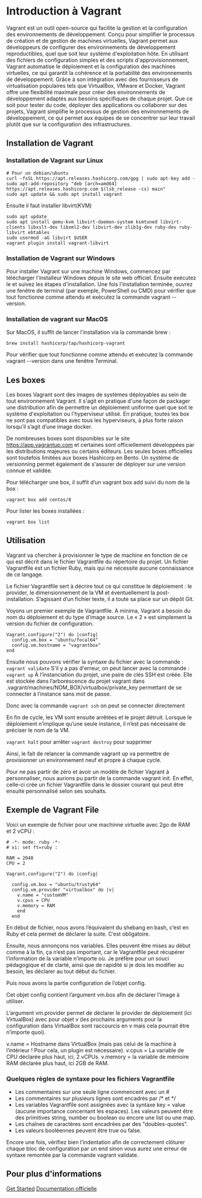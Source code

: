 
# Introduction à Vagrant

Vagrant est un outil open-source qui facilite la gestion et la configuration des environnements de développement. Conçu pour simplifier le processus de création et de gestion de machines virtuelles, Vagrant permet aux développeurs de configurer des environnements de développement reproductibles, quel que soit leur système d'exploitation hôte. En utilisant des fichiers de configuration simples et des scripts d'approvisionnement, Vagrant automatise le déploiement et la configuration des machines virtuelles, ce qui garantit la cohérence et la portabilité des environnements de développement. Grâce à son intégration avec des fournisseurs de virtualisation populaires tels que VirtualBox, VMware et Docker, Vagrant offre une flexibilité maximale pour créer des environnements de développement adaptés aux besoins spécifiques de chaque projet. Que ce soit pour tester du code, déployer des applications ou collaborer sur des projets, Vagrant simplifie le processus de gestion des environnements de développement, ce qui permet aux équipes de se concentrer sur leur travail plutôt que sur la configuration des infrastructures.

## Installation de Vagrant

### Installation de Vagrant sur Linux 


```shell
# Pour un debian/ubuntu
curl -fsSL https://apt.releases.hashicorp.com/gpg | sudo apt-key add -
sudo apt-add-repository "deb [arch=amd64] https://apt.releases.hashicorp.com $(lsb_release -cs) main"
sudo apt update && sudo apt install vagrant
```
Ensuite il faut installer libvirt(KVM)

```shell
sudo apt update
sudo apt install qemu-kvm libvirt-daemon-system ksmtuned libvirt-clients libxslt-dev libxml2-dev libvirt-dev zlib1g-dev ruby-dev ruby-libvirt ebtables
sudo usermod -aG libvirt $USER
vagrant plugin install vagrant-libvirt
```

### Installation de Vagrant sur Windows

Pour installer Vagrant sur une machine Windows, commencez par télécharger l'installeur Windows depuis le site web officiel. Ensuite exécutez le et suivez les étapes d'installation. Une fois l'installation terminée, ouvrez une fenêtre de terminal (par exemple, PowerShell ou CMD) pour vérifier que tout fonctionne comme attendu et exécutez la commande vagrant --version.

### Installation de vagrant sur MacOS

Sur MacOS, il suffit de lancer l'installation via la commande brew :

```shell
brew install hashicorp/tap/hashicorp-vagrant
```

Pour vérifier que tout fonctionne comme attendu et exécutez la commande vagrant --version dans une fenêtre Terminal.

## Les boxes

Les boxes Vagrant sont des images de systèmes déployables au sein de tout environnement Vagrant. Il s'agit en pratique d'une façon de packager une distribution afin de permettre un déploiement uniforme quel que soit le système d'exploitation ou l'hyperviseur utilisé. En pratique, toutes les box ne sont pas compatibles avec tous les hyperviseurs, à plus forte raison lorsqu’il s’agit d’une image docker.

De nombreuses boxes sont disponibles sur le site https://app.vagrantup.com et certaines sont officiellement développées par les distributions majeures ou certains éditeurs. Les seules boxes officielles sont toutefois limitées aux boxes Hashicorp en Bento. Un système de versionning permet également de s'assurer de déployer sur une version connue et validée.

Pour télécharger une box, il suffit d’un vagrant box add suivi du nom de la box :

```shell
vagrant box add centos/8
```
Pour lister les boxes installées :

```shell
vagrant box list
```
## Utilisation

Vagrant va chercher à provisionner le type de machine en fonction de ce qui est décrit dans le fichier Vagrantfile du répertoire du projet. Un fichier Vagrantfile est un fichier Ruby, mais qui ne nécessite aucune connaissance de ce langage.

Le fichier Vagrantfile sert à décrire tout ce qui constitue le déploiement : le provider, le dimensionnement de la VM et éventuellement la post-installation. S’agissant d’un fichier texte, il a toute sa place sur un dépôt Git.

Voyons un premier exemple de Vagrantfile. A minima, Vagrant a besoin du nom du déploiement et du type d’image source. Le « 2 » est simplement la version du fichier de configuration.

```file
Vagrant.configure("2") do |config|
  config.vm.box = "ubuntu/focal64"
  config.vm.hostname = "vagrantbox"
end
```

Ensuite nous pouvons vérifier la syntaxe du fichier avec la commande : `vagrant validate`
S'il y a pas d'erreur, on peut lancer avec la commande : `vagrant up`
À l’instanciation du projet, une paire de clés SSH est créée. Elle est stockée dans l’arborescence du projet vagrant dans .vagrant/machines/NOM_BOX/virtualbox/private_key permettant de se connecter à l’instance sans mot de passe.

Donc avec la commande `vagrant ssh` on peut se connecter directement 

En fin de cycle, les VM sont ensuite arrêtées et le projet détruit. Lorsque le déploiement n’implique qu’une seule instance, il n’est pas nécessaire de préciser le nom de la VM.

`vagrant halt` pour arrêter 
`vagrant destroy` pour supprimer

Ainsi, le fait de relancer la commande vagrant up va permettre de provisionner un environnement neuf et propre à chaque cycle.

Pour ne pas partir de zéro et avoir un modèle de fichier Vagrant à personnaliser, nous aurions pu partir de la commande vagrant init. En effet, celle-ci crée un fichier Vagrantfile dans le dossier courant qui peut être ensuite personnalisé selon ses souhaits.

##  Exemple de Vagrant File

Voici un exemple de fichier pour une machinne virtuelle avec 2go de RAM et 2 vCPU : 

```
# -*- mode: ruby -*-
# vi: set ft=ruby :

RAM = 2048
CPU = 2

Vagrant.configure("2") do |config|

  config.vm.box = "ubuntu/trusty64"
  config.vm.provider "virtualbox" do |v|
    v.name = "customVM"
    v.cpus = CPU
    v.memory = RAM
    end
  end
```
En début de fichier, nous avons l’équivalent du shebang en bash, c’est en Ruby et cela permet de déclarer la suite. C’est obligatoire.

Ensuite, nous annonçons nos variables. Elles peuvent être mises au début comme à la fin, ça n’est pas important, car le Vagrantfile peut récupérer l’information de la variable n’importe où. Je préfère pour un souci pédagogique et de clarté, ainsi que de rapidité si je dois les modifier au besoin, les déclarer au tout début du fichier.

Puis nous avons la partie configuration de l’objet config.

Cet objet config contient l’argument vm.box afin de déclarer l’image à utiliser.

L’argument vm.provider permet de déclarer le provider de déploiement (ici VirtualBox) avec pour objet v (les prochains arguments pour la configuration dans VirtualBox sont raccourcis en v mais cela pourrait être n’importe quoi).

v.name = Hostname dans VirtualBox (mais pas celui de la machine à l’intérieur ! Pour cela, un plugin est nécessaire).
v.cpus = La variable de CPU déclarée plus haut, ici, 2 vCPUs.
v.memory = la variable de mémoire RAM déclarée plus haut, ici 2GB de RAM.

### Quelques règles de syntaxe pour les fichiers Vagrantfile

- Les commentaires sur une seule ligne commencent avec un #
- Les commentaires sur plusieurs lignes sont encadrés par /* et */
- Les variables Vagrantfile sont assignées avec la syntaxe key = value (aucune importance concernant les espaces). Les valeurs peuvent être des primitives string, number ou boolean ou encore une list ou une map.
- Les chaînes de caractères sont encadrées par des "doubles-quotes".
- Les valeurs booléennes peuvent être true ou false.

Encore une fois, vérifiez bien l’indentation afin de correctement clôturer chaque bloc de configuration par un end sinon vous aurez une erreur de syntaxe remontée par la commande vagrant validate.


## Pour plus d'informations

[Get Started]([http://vagrantup.com](https://developer.hashicorp.com/vagrant/tutorials/getting-started?product_intent=vagrant))
[Documentation officielle](http://vagrantup.com/docs)
